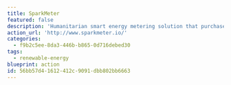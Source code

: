 ```yaml
---
title: SparkMeter
featured: false
description: 'Humanitarian smart energy metering solution that purchases wasted unused electricity from utilities and resells it to hard-to-reach places and under served markets, thus reducing overall energy consumption.'
action_url: 'http://www.sparkmeter.io/'
categories:
  - f9b2c5ee-8da3-446b-b865-0d716debed30
tags:
  - renewable-energy
blueprint: action
id: 56bb57d4-1612-412c-9091-dbb802bb6663
---
```


